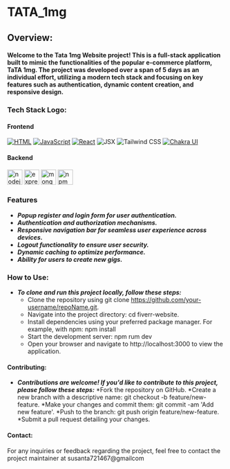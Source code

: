 # TATA_1mg

## Overview:
  ####  Welcome to the Tata 1mg Website project! This is a full-stack application built to mimic the functionalities of the popular e-commerce platform, TaTA 1mg. The project was developed over a span of 5 days as an individual effort, utilizing a modern tech stack and focusing on key features such as authentication, dynamic content creation, and responsive design.

### Tech Stack Logo:
#### Frontend
[![HTML](https://img.shields.io/badge/HTML-%23E34F26.svg?style=for-the-badge&logo=html5&logoColor=white)](https://developer.mozilla.org/en-US/docs/Web/HTML)
[![JavaScript](https://img.shields.io/badge/JavaScript-%23F7DF1E.svg?style=for-the-badge&logo=javascript&logoColor=black)](https://developer.mozilla.org/en-US/docs/Web/JavaScript)
[![React](https://img.shields.io/badge/React-%2361DAFB.svg?style=for-the-badge&logo=react&logoColor=white)](https://reactjs.org/)
<img alt="JSX" src="https://img.shields.io/badge/JSX-%2300D8FF.svg?style=for-the-badge&logo=react&logoColor=white"/>
<img alt="Tailwind CSS" src="https://img.shields.io/badge/Tailwind_CSS-38B2AC?style=for-the-badge&logo=tailwind-css&logoColor=white"/>
[![Chakra UI](https://img.shields.io/badge/Chakra_UI-%23319795.svg?style=for-the-badge&logo=chakra-ui&logoColor=white)](https://chakra-ui.com/)
#### Backend
 <img src="https://img.shields.io/badge/Node.js-339933?logo=nodedotjs&logoColor=white&style=for-the-badge" height="35" alt="nodejs logo"  />
<img src="https://img.shields.io/badge/Express-000000?logo=express&logoColor=white&style=for-the-badge" height="35" alt="express logo"  />
 <img src="https://img.shields.io/badge/MongoDB-47A248?logo=mongodb&logoColor=white&style=for-the-badge" height="35" alt="mongodb logo"  />
 <img src="https://img.shields.io/badge/npm-CB3837?logo=npm&logoColor=white&style=for-the-badge" height="35" alt="npm logo"  />


 ### Features
* ***Popup register and login form for user authentication.***
* ***Authentication and authorization mechanisms.***
* ***Responsive navigation bar for seamless user experience across devices.***
* ***Logout functionality to ensure user security.***
* ***Dynamic caching to optimize performance.***
* ***Ability for users to create new gigs.***

### How to Use:
* ***To clone and run this project locally, follow these steps:***
  * Clone the repository using git clone https://github.com/your-username/repoName.git.
  * Navigate into the project directory: cd fiverr-website.
  * Install dependencies using your preferred package manager. For example, with npm: npm install
  * Start the development server: npm rum dev
  * Open your browser and navigate to http://localhost:3000 to view the application.

#### Contributing:
* ***Contributions are welcome! If you'd like to contribute to this project, please follow these steps:***
  *Fork the repository on GitHub.
  *Create a new branch with a descriptive name: git checkout -b feature/new-feature.
  *Make your changes and commit them: git commit -am 'Add new feature'.
  *Push to the branch: git push origin feature/new-feature.
  *Submit a pull request detailing your changes.
  
#### Contact:
For any inquiries or feedback regarding the project, feel free to contact the project maintainer at susanta721467@gmailcom
